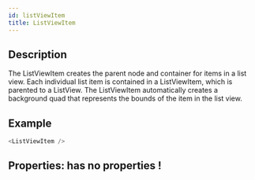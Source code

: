 ```yaml
---
id: listViewItem
title: ListViewItem
---
```

## Description
The ListViewItem creates the parent node and container for items in a list view. Each individual list item is contained in a ListViewItem, which is parented to a ListView. The ListViewItem automatically creates a background quad that represents the bounds of the item in the list view.

## Example

```javascript
<ListViewItem />
```

## Properties: has no properties !

